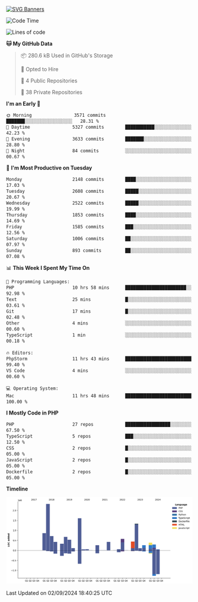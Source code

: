 [![SVG Banners](https://svg-banners.vercel.app/api?type=glitch&text1=Gere_Lajos%F0%9F%92%BB&width=800&height=400)](https://github.com/Akshay090/svg-banners)

<!--START_SECTION:waka-->
![Code Time](http://img.shields.io/badge/Code%20Time-1%2C849%20hrs%2034%20mins-blue)

![Lines of code](https://img.shields.io/badge/From%20Hello%20World%20I%27ve%20Written-11.8%20million%20lines%20of%20code-blue)

**🐱 My GitHub Data** 

> 📦 280.6 kB Used in GitHub's Storage 
 > 
> 💼 Opted to Hire
 > 
> 📜 4 Public Repositories 
 > 
> 🔑 38 Private Repositories 
 > 
**I'm an Early 🐤** 

```text
🌞 Morning                3571 commits        ███████░░░░░░░░░░░░░░░░░░   28.31 % 
🌆 Daytime                5327 commits        ███████████░░░░░░░░░░░░░░   42.23 % 
🌃 Evening                3633 commits        ███████░░░░░░░░░░░░░░░░░░   28.80 % 
🌙 Night                  84 commits          ░░░░░░░░░░░░░░░░░░░░░░░░░   00.67 % 
```
📅 **I'm Most Productive on Tuesday** 

```text
Monday                   2148 commits        ████░░░░░░░░░░░░░░░░░░░░░   17.03 % 
Tuesday                  2608 commits        █████░░░░░░░░░░░░░░░░░░░░   20.67 % 
Wednesday                2522 commits        █████░░░░░░░░░░░░░░░░░░░░   19.99 % 
Thursday                 1853 commits        ████░░░░░░░░░░░░░░░░░░░░░   14.69 % 
Friday                   1585 commits        ███░░░░░░░░░░░░░░░░░░░░░░   12.56 % 
Saturday                 1006 commits        ██░░░░░░░░░░░░░░░░░░░░░░░   07.97 % 
Sunday                   893 commits         ██░░░░░░░░░░░░░░░░░░░░░░░   07.08 % 
```


📊 **This Week I Spent My Time On** 

```text
💬 Programming Languages: 
PHP                      10 hrs 58 mins      ███████████████████████░░   92.98 % 
Text                     25 mins             █░░░░░░░░░░░░░░░░░░░░░░░░   03.61 % 
Git                      17 mins             █░░░░░░░░░░░░░░░░░░░░░░░░   02.48 % 
Other                    4 mins              ░░░░░░░░░░░░░░░░░░░░░░░░░   00.60 % 
TypeScript               1 min               ░░░░░░░░░░░░░░░░░░░░░░░░░   00.18 % 

🔥 Editors: 
PhpStorm                 11 hrs 43 mins      █████████████████████████   99.40 % 
VS Code                  4 mins              ░░░░░░░░░░░░░░░░░░░░░░░░░   00.60 % 

💻 Operating System: 
Mac                      11 hrs 48 mins      █████████████████████████   100.00 % 
```

**I Mostly Code in PHP** 

```text
PHP                      27 repos            █████████████████░░░░░░░░   67.50 % 
TypeScript               5 repos             ███░░░░░░░░░░░░░░░░░░░░░░   12.50 % 
CSS                      2 repos             █░░░░░░░░░░░░░░░░░░░░░░░░   05.00 % 
JavaScript               2 repos             █░░░░░░░░░░░░░░░░░░░░░░░░   05.00 % 
Dockerfile               2 repos             █░░░░░░░░░░░░░░░░░░░░░░░░   05.00 % 
```



**Timeline**

![Lines of Code chart](https://raw.githubusercontent.com/gere-lajos/gere-lajos/main/assets/bar_graph.png)


 Last Updated on 02/09/2024 18:40:25 UTC
<!--END_SECTION:waka-->
